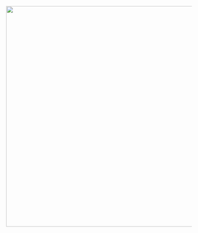 <img src="https://github.com/user-attachments/assets/402714d8-23fb-41af-bc65-d2f6dc429630" height=600>
